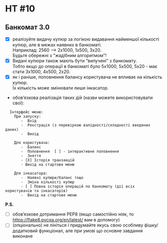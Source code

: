 # HT #10
## Банкомат 3.0
- [X] реалізуйте видачу купюр за логікою видавання найменшої кількості купюр, але в межах наявних в банкоматі.<br/> 
  Наприклад: 2560 --> 2х1000, 1х500, 3х20. <br/>Будьте обережні з "жадібним алгоритмом"!<br> 
- [X] Видані купюри також мають бути “вилучені” з банкомату.<br/> 
  Тобто якщо до операції в банкоматі було 5х1000, 5х500, 5х20 - має стати 3х1000, 4х500, 2х20.<br/>
- [X] як і раніше, поповнення балансу користувача не впливає на кількість купюр.<br/>Їх кількість може змінювати лише інкасатор.

- обов’язкова реалізація таких дій (назви можете використовувати свої):
```
  Інтерфейс меню:
    При запуску:
       -  Вхід
       -  Реєстрація (з перевіркою валідності/складності введених даних)
       -  Вихід

    Для користувача:
       -  Баланс
       -  Поповнення  [ ] - інтерактивне поповнення
       -  Зняття
       - [X] Історія транзакцій
       - Вихід на стартове меню

    Для інкасатора:
       -  Наявні купюри/баланс тощо
       -  Зміна кількості купюр
       - [ ] Повна історія операцій по банкомату (дії всіх користувачів та інкасаторів)
       -  Вихід на стартове меню
  ```
**P.S.**
- [ ] обов’язкове дотримання РЕР8 (якщо самостійно ніяк, то https://flake8.pycqa.org/en/latest/ вам в допомогу)
- [ ] (опціонально) не лініться і придумайте якусь свою особливу фішку/додатковий функціонал, але при умові що основне завдання виконане

